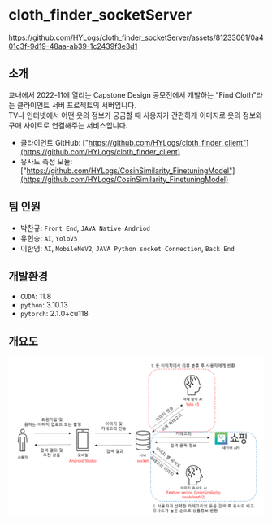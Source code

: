 # cloth_finder_socketServer
https://github.com/HYLogs/cloth_finder_socketServer/assets/81233061/0a401c3f-9d19-48aa-ab39-1c2439f3e3d1
  

## 소개
교내에서 2022-11에 열리는 Capstone Design 공모전에서 개발하는 "Find Cloth"라는 클라이언트 서버 프로젝트의 서버입니다.      
TV나 인터넷에서 어떤 옷의 정보가 궁금할 때 사용자가 간편하게 이미지로 옷의 정보와 구매 사이트로 연결해주는 서비스입니다.   

- 클라이언트 GitHub: ["https://github.com/HYLogs/cloth_finder_client"](https://github.com/HYLogs/cloth_finder_client)
- 유사도 측정 모듈: ["https://github.com/HYLogs/CosinSimilarity_FinetuningModel"](https://github.com/HYLogs/CosinSimilarity_FinetuningModel)

## 팀 인원
- 박찬규: `Front End`, `JAVA Native Andriod`
- 유현승: `AI`, `YoloV5`
- 이한영: `AI`, `MobileNeV2`, `JAVA Python socket Connection`, `Back End`
 
## 개발환경
- `CUDA`: 11.8
- `python`: 3.10.13
- `pytorch`: 2.1.0+cu118   

## 개요도
!["result/개요도.png"](result/개요도.png)
